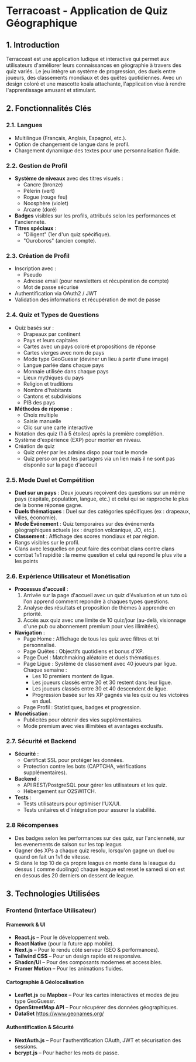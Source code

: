 # Terracoast - Application de Quiz Géographique

## 1. Introduction
Terracoast est une application ludique et interactive qui permet aux utilisateurs d'améliorer leurs connaissances en géographie à travers des quiz variés. Le jeu intègre un système de progression, des duels entre joueurs, des classements mondiaux et des quêtes quotidiennes. Avec un design coloré et une mascotte koala attachante, l'application vise à rendre l'apprentissage amusant et stimulant.

## 2. Fonctionnalités Clés

### 2.1. Langues
- Multilingue (Français, Anglais, Espagnol, etc.).
- Option de changement de langue dans le profil.
- Chargement dynamique des textes pour une personnalisation fluide.

### 2.2. Gestion de Profil
- **Système de niveaux** avec des titres visuels :
  - Cancre (bronze)
  - Pèlerin (vert)
  - Rogue (rouge feu)
  - Noosphère (violet)
  - Arcane (doré)
- **Badges** visibles sur les profils, attribués selon les performances et l'ancienneté.
- **Titres spéciaux** :
  - "Diligent" (1er d'un quiz spécifique).
  - "Ouroboros" (ancien compte).

### 2.3. Création de Profil
- Inscription avec :
  - Pseudo
  - Adresse email (pour newsletters et récupération de compte)
  - Mot de passe sécurisé
- Authentification via OAuth2 / JWT
- Validation des informations et récupération de mot de passe

### 2.4. Quiz et Types de Questions
- Quiz basés sur :
  - Drapeaux par continent
  - Pays et leurs capitales
  - Cartes avec un pays coloré et propositions de réponse
  - Cartes vierges avec nom de pays
  - Mode type GeoGuessr (deviner un lieu à partir d'une image)
  - Langue parlée dans chaque pays
  - Monnaie utilisée dans chaque pays
  - Lieux mythiques du pays
  - Religion et traditions
  - Nombre d'habitants
  - Cantons et subdivisions
  - PIB des pays
- **Méthodes de réponse** :
  - Choix multiple
  - Saisie manuelle
  - Clic sur une carte interactive
- Notation des quiz (1 à 5 étoiles) après la première complétion.
- Système d'expérience (EXP) pour monter en niveau.
- Création de quiz
  - Quiz créer par les admins dispo pour tout le monde
  - Quiz perso on peut les partagers via un lien mais il ne sont pas disponile sur la page d'acceuil


### 2.5. Mode Duel et Compétition
- **Duel sur un pays** : Deux joueurs reçoivent des questions sur un même pays (capitale, population, langue, etc.) et celui qui se rapproche le plus de la bonne réponse gagne.
- **Duels thématiques** : Duel sur des catégories spécifiques (ex : drapeaux, villes, économie).
- **Mode Événement** : Quiz temporaires sur des événements géographiques actuels (ex : éruption volcanique, JO, etc.).
- **Classement** : Affichage des scores mondiaux et par région.
- Rangs visibles sur le profil.
- Clans avec lesquelles on peut faire des combat clans contre clans 
- combat 1v1 rapidité : la meme question et celui qui repond le plus vite a les points 

### 2.6. Expérience Utilisateur et Monétisation
- **Processus d'accueil** :
  1. Arrivée sur la page d'accueil avec un quiz d'évaluation et un tuto où l'on apprend comment repondre à chaques types questions.
  2. Analyse des résultats et proposition de thèmes à apprendre en priorité.
  3. Accès aux quiz avec une limite de 10 quiz/jour (au-delà, visionnage d'une pub ou abonnement premium pour vies illimitées).
- **Navigation** :
  - Page Home : Affichage de tous les quiz avec filtres et tri personnalisé.
  - Page Quêtes : Objectifs quotidiens et bonus d'XP.
  - Page Duel : Matchmaking aléatoire et duels thématiques.
  - Page Ligue : Système de classement avec 40 joueurs par ligue. Chaque semaine :
    - Les 10 premiers montent de ligue.
    - Les joueurs classés entre 20 et 30 restent dans leur ligue.
    - Les joueurs classés entre 30 et 40 descendent de ligue.
    - Progression basée sur les XP gagnés via les quiz ou les victoires en duel.
  - Page Profil : Statistiques, badges et progression.
- **Monétisation** :
  - Publicités pour obtenir des vies supplémentaires.
  - Mode premium avec vies illimitées et avantages exclusifs.

### 2.7. Sécurité et Backend
- **Sécurité** :
  - Certificat SSL pour protéger les données.
  - Protection contre les bots (CAPTCHA, vérifications supplémentaires).
- **Backend** :
  - API REST/PostgreSQL pour gérer les utilisateurs et les quiz.
  - Hébergement sur O2SWITCH.
- **Tests** :
  - Tests utilisateurs pour optimiser l'UX/UI.
  - Tests unitaires et d'intégration pour assurer la stabilité.
### 2.8 Récompenses
- Des badges selon les performances sur des quiz, sur l'ancienneté, sur les evenements de saison sur les top leagus
- Gagner des XPs a chaque quiz resolu, lorsqu'on gagne un duel ou quand on fait un 1v1 de vitesse.
- Si dans le top 10 de ça propre leagus on monte dans la leaugue du dessus ( comme duolingo) chaque league est reset le samedi si on est en desous des 20 derniers on dessent de league.
## 3. Technologies Utilisées

### **Frontend (Interface Utilisateur)**
#### **Framework & UI**
- **React.js** – Pour le développement web.
- **React Native** (pour la future app mobile).
- **Next.js** – Pour le rendu côté serveur (SEO & performances).
- **Tailwind CSS** – Pour un design rapide et responsive.
- **Shadcn/UI** – Pour des composants modernes et accessibles.
- **Framer Motion** – Pour les animations fluides.

#### **Cartographie & Géolocalisation**
- **Leaflet.js** ou **Mapbox** – Pour les cartes interactives et modes de jeu type GeoGuessr.
- **OpenStreetMap API** – Pour récupérer des données géographiques.
- **DataSet** https://www.geonames.org/

#### **Authentification & Sécurité**
- **NextAuth.js** – Pour l'authentification OAuth, JWT et sécurisation des sessions.
- **bcrypt.js** – Pour hacher les mots de passe.

